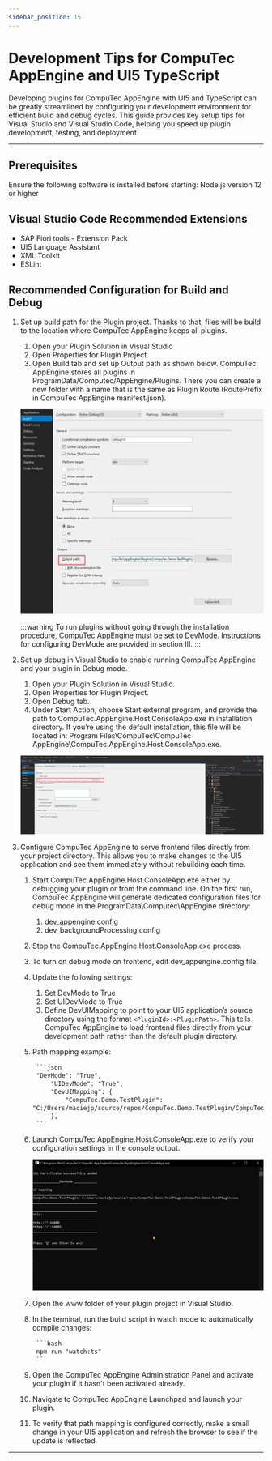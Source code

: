 ```yaml
---
sidebar_position: 15
---
```


# Development Tips for CompuTec AppEngine and UI5 TypeScript

Developing plugins for CompuTec AppEngine with UI5 and TypeScript can be greatly streamlined by configuring your development environment for efficient build and debug cycles. This guide provides key setup tips for Visual Studio and Visual Studio Code, helping you speed up plugin development, testing, and deployment.

---

## Prerequisites

Ensure the following software is installed before starting: Node.js version 12 or higher

## Visual Studio Code Recommended Extensions

- SAP Fiori tools - Extension Pack
- UI5 Language Assistant
- XML Toolkit
- ESLint

## Recommended Configuration for Build and Debug

1. Set up build path for the Plugin project. Thanks to that, files will be build to the location where CompuTec AppEngine keeps all plugins.

    1. Open your Plugin Solution in Visual Studio
    2. Open Properties for Plugin Project.
    3. Open Build tab and set up Output path as shown below. CompuTec AppEngine stores all plugins in ProgramData/Computec/AppEngine/Plugins. There you can create a new folder with a name that is the same as Plugin Route (RoutePrefix in CompuTec AppEngine manifest.json).

    ![Build Output](./media/development-tips-for-AppEngine-and-ui5-typescript/build-ouput-path.webp)

    :::warning
        To run plugins without going through the installation procedure, CompuTec AppEngine must be set to DevMode. Instructions for configuring DevMode are provided in section III.
    :::

2. Set up debug in Visual Studio to enable running CompuTec AppEngine and your plugin in Debug mode.

    1. Open your Plugin Solution in Visual Studio.
    2. Open Properties for Plugin Project.
    3. Open Debug tab.
    4. Under Start Action, choose Start external program, and provide the path to CompuTec.AppEngine.Host.ConsoleApp.exe in installation directory. If you’re using the default installation, this file will be located in: Program Files\CompuTec\CompuTec AppEngine\CompuTec.AppEngine.Host.ConsoleApp.exe.

    ![Start External](./media/development-tips-for-AppEngine-and-ui5-typescript/start-external-program.webp)

3. Configure CompuTec AppEngine to serve frontend files directly from your project directory. This allows you to make changes to the UI5 application and see them immediately without rebuilding each time.

    1. Start CompuTec.AppEngine.Host.ConsoleApp.exe either by debugging your plugin or from the command line. On the first run, CompuTec AppEngine will generate dedicated configuration files for debug mode in the ProgramData\Computec\AppEngine directory:

        1. dev_appengine.config
        2. dev_backgroundProcessing.config
    2. Stop the CompuTec.AppEngine.Host.ConsoleApp.exe process.
    3. To turn on debug mode on frontend, edit dev_appengine.config file.
    4. Update the following settings:

        1. Set DevMode to True
        2. Set UIDevMode to True
        3. Define DevUIMapping to point to your UI5 application’s source directory using the format `<PluginId>:<PluginPath>`. This tells CompuTec AppEngine to load frontend files directly from your development path rather than the default plugin directory.
    5. Path mapping example:

            ```json
            "DevMode": "True",
                "UIDevMode": "True",
                "DevUIMapping": {
                    "CompuTec.Demo.TestPlugin": "C:/Users/maciejp/source/repos/CompuTec.Demo.TestPlugin/CompuTec.Demo.TestPlugin/www"
                },
            ```

    6. Launch CompuTec.AppEngine.Host.ConsoleApp.exe to verify your configuration settings in the console output.

        ![Settings Console](./media/development-tips-for-AppEngine-and-ui5-typescript/settings-console.webp)
    7. Open the www folder of your plugin project in Visual Studio.
    8. In the terminal, run the build script in watch mode to automatically compile changes:

            ```bash
            npm run "watch:ts"
            ```

    9. Open the CompuTec AppEngine Administration Panel and activate your plugin if it hasn't been activated already.
    10. Navigate to CompuTec AppEngine Launchpad and launch your plugin.
    11. To verify that path mapping is configured correctly, make a small change in your UI5 application and refresh the browser to see if the update is reflected.

---
